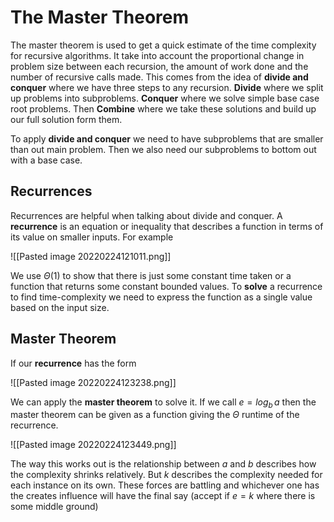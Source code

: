 # The Master Theorem
The master theorem is used to get a quick estimate of the time complexity for recursive algorithms. It take into account the proportional change in problem size between each recursion, the amount of work done and the number of recursive calls made. This comes from the idea of **divide and conquer** where we have three steps to any recursion. **Divide** where we split up problems into subproblems. **Conquer** where we solve simple base case root problems. Then **Combine** where we take these solutions and build up our full solution form them. 

To apply **divide and conquer** we need to have subproblems that are smaller than out main problem. Then we also need our subproblems to bottom out with a base case.

## Recurrences
Recurrences are helpful when talking about divide and conquer. A **recurrence** is an equation or inequality that describes a function in terms of its value on smaller inputs. For example

![[Pasted image 20220224121011.png]]

We use $\Theta(1)$ to show that there is just some constant time taken or a function that returns some constant bounded values. To **solve** a recurrence to find time-complexity we need to express the function as a single value based on the input size.

## Master Theorem
If our **recurrence** has the form

![[Pasted image 20220224123238.png]]

We can apply the **master theorem** to solve it. If we call $e=log_b\hspace{2pt}a$ then the master theorem can be given as a function giving the $\Theta$ runtime of the recurrence.

![[Pasted image 20220224123449.png]]

The way this works out is the relationship between $a$ and $b$ describes how the complexity shrinks relatively. But $k$ describes the complexity needed for each instance on its own. These forces are battling and whichever one has the creates influence will have the final say (accept if $e=k$ where there is some middle ground)